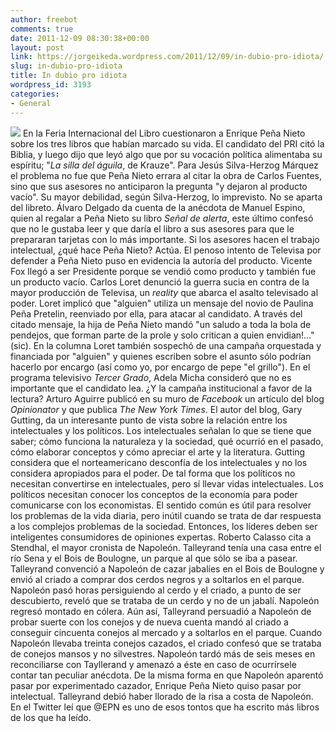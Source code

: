 ```yaml
---
author: freebot
comments: true
date: 2011-12-09 08:30:38+00:00
layout: post
link: https://jorgeikeda.wordpress.com/2011/12/09/in-dubio-pro-idiota/
slug: in-dubio-pro-idiota
title: In dubio pro idiota
wordpress_id: 3193
categories:
- General
---
```


[![](http://www.jorgeikeda.com/wordpress/wp-content/uploads/2011/12/Loret_guerra_sucia1-300x175.png)](http://www.jorgeikeda.com/wordpress/wp-content/uploads/2011/12/Loret_guerra_sucia1.png)
En la Feria Internacional del Libro cuestionaron a Enrique Peña Nieto sobre los tres libros que habían marcado su vida. El candidato del PRI citó la Biblia, y luego dijo que leyó algo que por su vocación política alimentaba su espíritu; "_La silla del águila_, de Krauze".
Para Jesús Silva-Herzog Márquez el problema no  fue que Peña Nieto errara al citar la obra de Carlos Fuentes, sino que sus asesores no anticiparon la pregunta "y dejaron al producto vacío". Su mayor debilidad, según Silva-Herzog, lo imprevisto. No se aparta del libreto.
Álvaro Delgado da cuenta de la anécdota de  Manuel Espino, quien al regalar a Peña Nieto su libro _Señal de alerta_, este último confesó que no le gustaba leer y que daría el libro a sus asesores para que le prepararan tarjetas con lo más importante.
Si los asesores hacen el trabajo intelectual, ¿qué hace Peña Nieto? Actúa.
El penoso intento de Televisa por defender a Peña Nieto puso en evidencia la autoría del producto. Vicente Fox llegó a ser Presidente porque se vendió como producto y también fue un producto vacío.
Carlos Loret denunció la guerra sucia en contra de la mayor producción de Televisa, un _reality_ que abarca el asalto televisado al poder. Loret implicó que "alguien" utiliza un mensaje del novio de Paulina Peña Pretelin,  reenviado por ella, para atacar al candidato. A través del citado mensaje, la hija de Peña Nieto mandó "un saludo a toda la bola de pendejos, que forman parte de la prole y solo critican a quien envidian!..." (sic). En la columna Loret también sospechó de una campaña orquestada y financiada por "alguien" y quienes escriben sobre el asunto sólo podrían hacerlo por encargo (así como yo, por encargo de pepe "el grillo").
En el programa televisivo _Tercer Grado_, Adela Micha consideró que no es importante que el candidato lea. ¿Y la campaña institucional a favor de la lectura?
Arturo Aguirre publicó en su muro de _Facebook_ un artículo del blog _Opinionator_ y que publica _The New York Times_. El autor del blog, Gary Gutting, da un interesante punto de vista sobre la relación entre los intelectuales y los políticos. Los intelectuales señalan lo que se tiene que saber; cómo funciona la naturaleza y la sociedad, qué ocurrió en el pasado, cómo elaborar conceptos y cómo apreciar el arte y la literatura. Gutting considera que el norteamericano desconfía de los intelectuales y no los considera apropiados para el poder.   De tal forma que los políticos no necesitan convertirse en intelectuales, pero sí llevar vidas intelectuales. Los políticos necesitan conocer los conceptos de la economía para poder comunicarse con los economistas. El sentido común es útil para resolver los problemas de la vida diaria, pero inútil cuando se trata de dar respuesta a los complejos problemas de la sociedad. Entonces, los líderes deben ser inteligentes consumidores de opiniones expertas.
Roberto Calasso cita a Stendhal, el mayor cronista de Napoleón. Talleyrand   tenía una casa entre el río Sena y el Bois de Boulogne, un parque al que sólo se iba a pasear. Talleyrand   convenció a Napoleón de cazar jabalíes en el Bois de Boulogne y envió al criado a comprar dos cerdos negros y a soltarlos en el parque. Napoleón pasó horas persiguiendo al cerdo y el criado, a punto de ser descubierto, reveló que se trataba de un cerdo y no de un jabalí. Napoleón regresó montado en cólera. Aún así, Talleyrand    persuadió a Napoleón de probar suerte con los conejos y de nueva cuenta mandó al criado a conseguir cincuenta conejos al mercado y a soltarlos en el parque. Cuando Napoleón llevaba treinta conejos cazados, el criado confesó que se trataba de conejos mansos y no silvestres. Napoleón tardó más de seis meses en reconciliarse con Tayllerand y amenazó a éste en caso de ocurrírsele contar tan peculiar anécdota.
De la misma forma en que Napoleón aparentó pasar por experimentado cazador, Enrique Peña Nieto quiso pasar por intelectual.  Talleyrand   debió haber llorado de la risa a costa de  Napoleón. En el Twitter leí que @EPN es uno de esos tontos que ha escrito más libros de los que ha leído.
